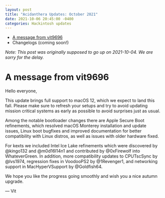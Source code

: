 ```yaml
---
layout: post
title: "Acidanthera Updates: October 2021"
date: 2021-10-06 20:45:00 -0400
categories: Hackintosh updates
---
```


* [A message from vit9696](#a-message-from-vit9696)
* Changelogs (coming soon!)

*Note: This post was originally supposed to go up on 2021-10-04. We are sorry for the delay.*

# A message from vit9696

Hello everyone,

This update brings full support to macOS 12, which we expect to land this fall. Please make sure to refresh your setups and try to avoid updating mission critical systems as early as possible to avoid surprises just as usual.

Among the notable bootloader changes there are Apple Secure Boot refinements, which resolved macOS Monterey installation and update issues, Linux boot bugfixes and improved documentation for better compatibility with Linux distros, as well as issues with older hardware fixed.

For kexts we included Intel Ice Lake refinements which were discovered by @kingo132 and @m0d16l14n1 and contributed by @0xFirewolf into WhateverGreen. In addition, more compatibility updates to CPUTscSync by @lvs1974, regression fixes in VoodooPS2 by @1Revenger1, and networking support in MacHyperVSupport by @Goldfish64.

We hope you like the progress going smoothly and wish you a nice autumn upgrade.

— Vit
